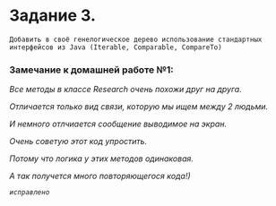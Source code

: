 # Задание 3.

`Добавить в своё генелогическое дерево использование стандартных интерфейсов из Java (Iterable, Comparable, CompareTo)`

### Замечание к домашней работе №1:

*Все методы в классе Research очень похожи друг на друга.*

*Отличается только вид связи, которую мы ищем между 2 людьми.* 

*И немного отлчиается сообщение выводимое на экран.* 

*Очень советую этот код упростить.* 

*Потому что логика у этих методов одинаковая.* 

*А так получется много повторяющегося кода!)*

*`исправлено`*